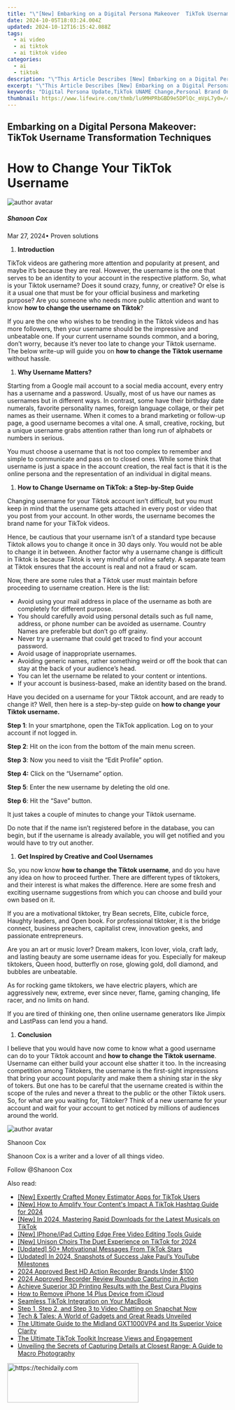 ```yaml
---
title: "\"[New] Embarking on a Digital Persona Makeover  TikTok Username Transformation Techniques\""
date: 2024-10-05T18:03:24.004Z
updated: 2024-10-12T16:15:42.088Z
tags:
  - ai video
  - ai tiktok
  - ai tiktok video
categories:
  - ai
  - tiktok
description: "\"This Article Describes [New] Embarking on a Digital Persona Makeover: TikTok Username Transformation Techniques\""
excerpt: "\"This Article Describes [New] Embarking on a Digital Persona Makeover: TikTok Username Transformation Techniques\""
keywords: "Digital Persona Update,TikTok UNAME Change,Personal Brand Online,Social Media Renaming,Video Content Rebranding,Username Redesign Tips,Identity Shift on TikTok,Digital Persona Revamp,TikTok UNAMEhack,Online Branding Strategies,Social Handle Refresh,Content Rebranding Guide,Username Overhaul Hints,TikTok Identity Shift"
thumbnail: https://www.lifewire.com/thmb/lu9MHPRbGBD9e5DPlQc_mVpL7y0=/400x300/filters:no_upscale():max_bytes(150000):strip_icc()/TVinlivingroom-54414ed6e9b54b258593a2bbf6559e1d.jpg
---
```


## Embarking on a Digital Persona Makeover: TikTok Username Transformation Techniques

# How to Change Your TikTok Username

![author avatar](https://images.wondershare.com/filmora/article-images/shannon-cox.jpg)

##### Shanoon Cox

 Mar 27, 2024• Proven solutions

1. **Introduction**

TikTok videos are gathering more attention and popularity at present, and maybe it’s because they are real. However, the username is the one that serves to be an identity to your account in the respective platform. So, what is your Tiktok username? Does it sound crazy, funny, or creative? Or else is it a usual one that must be for your official business and marketing purpose? Are you someone who needs more public attention and want to know **how to change the username on Tiktok**?

If you are the one who wishes to be trending in the Tiktok videos and has more followers, then your username should be the impressive and unbeatable one. If your current username sounds common, and a boring, don’t worry, because it’s never too late to change your Tiktok username. The below write-up will guide you on **how to change the Tiktok username** without hassle.

1. **Why Username Matters?**

Starting from a Google mail account to a social media account, every entry has a username and a password. Usually, most of us have our names as usernames but in different ways. In contrast, some have their birthday date numerals, favorite personality names, foreign language collage, or their pet names as their username. When it comes to a brand marketing or follow-up page, a good username becomes a vital one. A small, creative, rocking, but a unique username grabs attention rather than long run of alphabets or numbers in serious.

You must choose a username that is not too complex to remember and simple to communicate and pass on to closed ones. While some think that username is just a space in the account creation, the real fact is that it is the online persona and the representation of an individual in digital means.

1. **How to Change Username on TikTok: a Step-by-Step Guide**

Changing username for your Tiktok account isn’t difficult, but you must keep in mind that the username gets attached in every post or video that you post from your account. In other words, the username becomes the brand name for your TikTok videos.

Hence, be cautious that your username isn’t of a standard type because Tiktok allows you to change it once in 30 days only. You would not be able to change it in between. Another factor why a username change is difficult in Tiktok is because Tiktok is very mindful of online safety. A separate team at Tiktok ensures that the account is real and not a fraud or scam.

Now, there are some rules that a Tiktok user must maintain before proceeding to username creation. Here is the list:

* Avoid using your mail address in place of the username as both are completely for different purpose.
* You should carefully avoid using personal details such as full name, address, or phone number can be avoided as username. Country Names are preferable but don’t go off grainy.
* Never try a username that could get traced to find your account password.
* Avoid usage of inappropriate usernames.
* Avoiding generic names, rather something weird or off the book that can stay at the back of your audience’s head.
* You can let the username be related to your content or intentions.
* If your account is business-based, make an identity based on the brand.

Have you decided on a username for your Tiktok account, and are ready to change it? Well, then here is a step-by-step guide on **how to change your Tiktok username.**

**Step 1**: In your smartphone, open the TikTok application. Log on to your account if not logged in.

**Step 2**: Hit on the icon from the bottom of the main menu screen.

 **Step 3**: Now you need to visit the “Edit Profile” option.

 **Step 4:** Click on the “Username” option.

**Step 5**: Enter the new username by deleting the old one.

**Step 6**: Hit the “Save” button.

It just takes a couple of minutes to change your Tiktok username.

Do note that if the name isn’t registered before in the database, you can begin, but if the username is already available, you will get notified and you would have to try out another.

1. **Get Inspired by Creative and Cool Usernames**

So, you now know **how to change the Tiktok username**, and do you have any idea on how to proceed further. There are different types of tiktokers, and their interest is what makes the difference. Here are some fresh and exciting username suggestions from which you can choose and build your own based on it.

If you are a motivational tiktoker, try Bean secrets, Elite, cubicle force, Haughty leaders, and Open book. For professional tiktoker, it is the bridge connect, business preachers, capitalist crew, innovation geeks, and passionate entrepreneurs.

Are you an art or music lover? Dream makers, Icon lover, viola, craft lady, and lasting beauty are some username ideas for you. Especially for makeup tiktokers, Queen hood, butterfly on rose, glowing gold, doll diamond, and bubbles are unbeatable.

As for rocking game tiktokers, we have electric players, which are aggressively new, extreme, ever since never, flame, gaming changing, life racer, and no limits on hand.

If you are tired of thinking one, then online username generators like Jimpix and LastPass can lend you a hand.

1. **Conclusion**

I believe that you would have now come to know what a good username can do to your Tiktok account and **how to change the Tiktok username**. Username can either build your account else shatter it too. In the increasing competition among Tiktokers, the username is the first-sight impressions that bring your account popularity and make them a shining star in the sky of tokers. But one has to be careful that the username created is within the scope of the rules and never a threat to the public or the other Tiktok users. So, for what are you waiting for, Tiktoker? Think of a new username for your account and wait for your account to get noticed by millions of audiences around the world.

![author avatar](https://images.wondershare.com/filmora/article-images/shannon-cox.jpg)

Shanoon Cox

Shanoon Cox is a writer and a lover of all things video.

Follow @Shanoon Cox

<ins class="adsbygoogle"
      style="display:block"
      data-ad-client="ca-pub-7571918770474297"
      data-ad-slot="8358498916"
      data-ad-format="auto"
      data-full-width-responsive="true"></ins>

<span class="atpl-alsoreadstyle">Also read:</span>
<div><ul>
<li><a href="https://tiktok-clips.techidaily.com/new-expertly-crafted-money-estimator-apps-for-tiktok-users/"><u>[New] Expertly Crafted Money Estimator Apps for TikTok Users</u></a></li>
<li><a href="https://tiktok-clips.techidaily.com/new-how-to-amplify-your-contents-impact-a-tiktok-hashtag-guide-for-2024/"><u>[New] How to Amplify Your Content's Impact A TikTok Hashtag Guide for 2024</u></a></li>
<li><a href="https://tiktok-clips.techidaily.com/new-in-2024-mastering-rapid-downloads-for-the-latest-musicals-on-tiktok/"><u>[New] In 2024, Mastering Rapid Downloads for the Latest Musicals on TikTok</u></a></li>
<li><a href="https://facebook-record-videos.techidaily.com/new-iphoneipad-cutting-edge-free-video-editing-tools-guide/"><u>[New] IPhone/iPad Cutting Edge Free Video Editing Tools Guide</u></a></li>
<li><a href="https://tiktok-clips.techidaily.com/new-unison-choirs-the-duet-experience-on-tiktok-for-2024/"><u>[New] Unison Choirs The Duet Experience on TikTok for 2024</u></a></li>
<li><a href="https://tiktok-clips.techidaily.com/updated-50plus-motivational-messages-from-tiktok-stars/"><u>[Updated] 50+ Motivational Messages From TikTok Stars</u></a></li>
<li><a href="https://youtube-blog.techidaily.com/ed-in-2024-snapshots-of-success-jake-pauls-youtube-milestones/"><u>[Updated] In 2024, Snapshots of Success Jake Paul’s YouTube Milestones</u></a></li>
<li><a href="https://extra-lessons.techidaily.com/2024-approved-best-hd-action-recorder-brands-under-100/"><u>2024 Approved Best HD Action Recorder Brands Under $100</u></a></li>
<li><a href="https://screen-video-capture.techidaily.com/2024-approved-recorder-review-roundup-capturing-in-action/"><u>2024 Approved Recorder Review Roundup Capturing in Action</u></a></li>
<li><a href="https://hardware-tips.techidaily.com/achieve-superior-3d-printing-results-with-the-best-cura-plugins/"><u>Achieve Superior 3D Printing Results with the Best Cura Plugins</u></a></li>
<li><a href="https://apple-account.techidaily.com/how-to-remove-iphone-14-plus-device-from-icloud-by-drfone-ios/"><u>How to Remove iPhone 14 Plus Device from iCloud</u></a></li>
<li><a href="https://tiktok-clips.techidaily.com/seamless-tiktok-integration-on-your-macbook/"><u>Seamless TikTok Integration on Your MacBook</u></a></li>
<li><a href="https://tiktok-clips.techidaily.com/step-1-step-2-and-step-3-to-video-chatting-on-snapchat-now/"><u>Step 1, Step 2, and Step 3 to Video Chatting on Snapchat Now</u></a></li>
<li><a href="https://tech-recovery.techidaily.com/tech-and-tales-a-world-of-gadgets-and-great-reads-unveiled/"><u>Tech & Tales: A World of Gadgets and Great Reads Unveiled</u></a></li>
<li><a href="https://buynow-marvelous.techidaily.com/the-ultimate-guide-to-the-midland-gxt1000vp4-and-its-superior-voice-clarity/"><u>The Ultimate Guide to the Midland GXT1000VP4 and Its Superior Voice Clarity</u></a></li>
<li><a href="https://tiktok-clips.techidaily.com/the-ultimate-tiktok-toolkit-increase-views-and-engagement/"><u>The Ultimate TikTok Toolkit Increase Views and Engagement</u></a></li>
<li><a href="https://buynow-info.techidaily.com/unveiling-the-secrets-of-capturing-details-at-closest-range-a-guide-to-macro-photography/"><u>Unveiling the Secrets of Capturing Details at Closest Range: A Guide to Macro Photography</u></a></li>
</ul></div>

<!-- affiliate ads begin -->
<a href="https://aidotcom.pxf.io/c/5597632/2129041/19576" target="_top" id="2129041">
  <img src="//a.impactradius-go.com/display-ad/19576-2129041" border="0" alt="https://techidaily.com" width="300" height="90"/>
</a>
<img height="0" width="0" src="https://aidotcom.pxf.io/i/5597632/2129041/19576" style="position:absolute;visibility:hidden;" border="0" />
<!-- affiliate ads end -->

